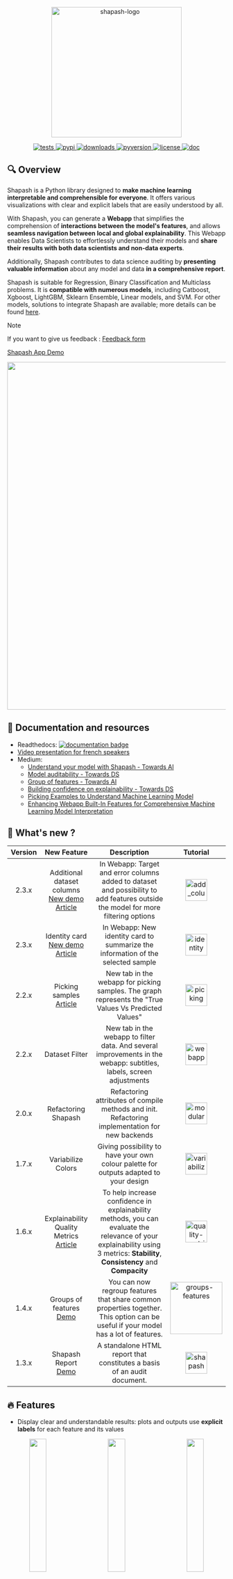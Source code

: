 <p align="center">
<img src="https://raw.githubusercontent.com/MAIF/shapash/master/docs/_static/shapash-resize.png" width="300" title="shapash-logo">
</p>


<p align="center">
  <!-- Tests -->
  <a href="https://github.com/MAIF/shapash/workflows/Build%20%26%20Test/badge.svg">
    <img src="https://github.com/MAIF/shapash/workflows/Build%20%26%20Test/badge.svg" alt="tests">
  </a>
  <!-- PyPi -->
  <a href="https://img.shields.io/pypi/v/shapash">
    <img src="https://img.shields.io/pypi/v/shapash" alt="pypi">
  </a>
  <!-- Downloads -->
  <a href="https://static.pepy.tech/personalized-badge/shapash?period=total&units=international_system&left_color=grey&right_color=orange&left_text=Downloads">
    <img src="https://static.pepy.tech/personalized-badge/shapash?period=total&units=international_system&left_color=grey&right_color=orange&left_text=Downloads" alt="downloads">
  </a>
  <!-- Python Version -->
  <a href="https://img.shields.io/pypi/pyversions/shapash">
    <img src="https://img.shields.io/pypi/pyversions/shapash" alt="pyversion">
  </a>
  <!-- License -->
  <a href="https://img.shields.io/pypi/l/shapash">
    <img src="https://img.shields.io/pypi/l/shapash" alt="license">
  </a>
  <!-- Doc -->
  <a href="https://shapash.readthedocs.io/en/latest/">
    <img src="https://readthedocs.org/projects/shapash/badge/?version=latest" alt="doc">
  </a>
</p>

## 🔍 Overview

Shapash is a Python library designed to **make machine learning interpretable and comprehensible for everyone**. It offers various visualizations with clear and explicit labels that are easily understood by all.

With Shapash, you can generate a **Webapp** that simplifies the comprehension of **interactions between the model's features**, and allows **seamless navigation between local and global explainability**. This Webapp enables Data Scientists to effortlessly understand their models and **share their results with both data scientists and non-data experts**.

Additionally, Shapash contributes to data science auditing by **presenting valuable information** about any model and data **in a comprehensive report**.

Shapash is suitable for Regression, Binary Classification and Multiclass problems. It is **compatible with numerous models**, including Catboost, Xgboost, LightGBM, Sklearn Ensemble, Linear models, and SVM. For other models, solutions to integrate Shapash are available; more details can be found [here](#how_shapash_works).

> [!NOTE]
> If you want to give us feedback : [Feedback form](https://framaforms.org/shapash-collecting-your-feedback-and-use-cases-1687456776)

[Shapash App Demo](https://shapash-demo.ossbymaif.fr/)

<p align="center">
  <img src="https://raw.githubusercontent.com/MAIF/shapash/master/docs/_static/shapash_global.gif" width="800">
</p>

## 🌱 Documentation and resources

- Readthedocs: [![documentation badge](https://readthedocs.org/projects/shapash/badge/?version=latest)](https://shapash.readthedocs.io/en/latest/)
- [Video presentation for french speakers](https://www.youtube.com/watch?v=r1R_A9B9apk)
- Medium:
  - [Understand your model with Shapash - Towards AI](https://pub.towardsai.net/shapash-making-ml-models-understandable-by-everyone-8f96ad469eb3)
  - [Model auditability - Towards DS](https://towardsdatascience.com/shapash-1-3-2-announcing-new-features-for-more-auditable-ai-64a6db71c919)
  - [Group of features - Towards AI](https://pub.towardsai.net/machine-learning-6011d5d9a444)
  - [Building confidence on explainability - Towards DS](https://towardsdatascience.com/building-confidence-on-explainability-methods-66b9ee575514)
  - [Picking Examples to Understand Machine Learning Model](https://www.kdnuggets.com/2022/11/picking-examples-understand-machine-learning-model.html)
  - [Enhancing Webapp Built-In Features for Comprehensive Machine Learning Model Interpretation](https://pub.towardsai.net/shapash-2-3-0-comprehensive-model-interpretation-40b50157c2fb)


## 🎉 What's new ?

| Version       | New Feature                                                                           | Description                                                                                                                            | Tutorial |
|:-------------:|:-------------------------------------------------------------------------------------:|:--------------------------------------------------------------------------------------------------------------------------------------:|:--------:|
| 2.3.x         |  Additional dataset columns <br> [New demo](https://shapash-demo.ossbymaif.fr/) <br> [Article](https://pub.towardsai.net/shapash-2-3-0-comprehensive-model-interpretation-40b50157c2fb)                                                                | In Webapp: Target and error columns added to dataset and possibility to add features outside the model for more filtering options            |  [<img src="https://raw.githubusercontent.com/MAIF/shapash/master/docs/_static/add_column_icon.png" width="50" title="add_column">](https://github.com/MAIF/shapash/blob/master/tutorial/generate_webapp/tuto-webapp01-additional-data.ipynb)
| 2.3.x         |  Identity card <br> [New demo](https://shapash-demo.ossbymaif.fr/) <br> [Article](https://pub.towardsai.net/shapash-2-3-0-comprehensive-model-interpretation-40b50157c2fb)                                                                  | In Webapp: New identity card to summarize the information of the selected sample                  |  [<img src="https://raw.githubusercontent.com/MAIF/shapash/master/docs/_static/identity_card.png" width="50" title="identity">](https://github.com/MAIF/shapash/blob/master/tutorial/generate_webapp/tuto-webapp01-additional-data.ipynb)
| 2.2.x         |  Picking samples <br> [Article](https://www.kdnuggets.com/2022/11/picking-examples-understand-machine-learning-model.html)                                                                | New tab in the webapp for picking samples. The graph represents the "True Values Vs Predicted Values"            |  [<img src="https://raw.githubusercontent.com/MAIF/shapash/master/docs/_static/picking.png" width="50" title="picking">](https://github.com/MAIF/shapash/blob/master/tutorial/plots_and_charts/tuto-plot06-prediction_plot.ipynb)
| 2.2.x         |  Dataset Filter <br>                                                              | New tab in the webapp to filter data. And several improvements in the webapp: subtitles, labels, screen adjustments                   |  [<img src="https://raw.githubusercontent.com/MAIF/shapash/master/docs/_static/webapp.png" width="50" title="webapp">](https://github.com/MAIF/shapash/blob/master/tutorial/tutorial01-Shapash-Overview-Launch-WebApp.ipynb)
| 2.0.x         |  Refactoring Shapash <br>                                                                   | Refactoring attributes of compile methods and init. Refactoring implementation for new backends                   |  [<img src="https://raw.githubusercontent.com/MAIF/shapash/master/docs/_static/modular.png" width="50" title="modular">](https://github.com/MAIF/shapash/blob/master/tutorial/explainer_and_backend/tuto-expl06-Shapash-custom-backend.ipynb)
| 1.7.x         |  Variabilize Colors <br>                                                                   | Giving possibility to have your own colour palette for outputs adapted to your design                   |  [<img src="https://raw.githubusercontent.com/MAIF/shapash/master/docs/_static/variabilize-colors.png" width="50" title="variabilize-colors">](https://github.com/MAIF/shapash/blob/master/tutorial/common/tuto-common02-colors.ipynb)
| 1.6.x         |  Explainability Quality Metrics <br> [Article](https://towardsdatascience.com/building-confidence-on-explainability-methods-66b9ee575514)                                                                   | To help increase confidence in explainability methods, you can evaluate the relevance of your explainability using 3 metrics: **Stability**, **Consistency** and **Compacity**                   |  [<img src="https://raw.githubusercontent.com/MAIF/shapash/master/docs/_static/quality-metrics.png" width="50" title="quality-metrics">](https://github.com/MAIF/shapash/blob/master/tutorial/explainability_quality/tuto-quality01-Builing-confidence-explainability.ipynb)
| 1.4.x         |  Groups of features <br> [Demo](https://shapash-demo2.ossbymaif.fr/)                  | You can now regroup features that share common properties together. <br>This option can be useful if your model has a lot of features. |  [<img src="https://raw.githubusercontent.com/MAIF/shapash/master/docs/_static/groups_features.gif" width="120" title="groups-features">](https://github.com/MAIF/shapash/blob/master/tutorial/common/tuto-common01-groups_of_features.ipynb)    |
| 1.3.x         |  Shapash Report <br> [Demo](https://shapash.readthedocs.io/en/latest/report.html)     | A standalone HTML report that constitutes a basis of an audit document.                                                                |  [<img src="https://raw.githubusercontent.com/MAIF/shapash/master/docs/_static/report-icon.png" width="50" title="shapash-report">](https://github.com/MAIF/shapash/blob/master/tutorial/generate_report/tuto-shapash-report01.ipynb)    |

## 🔥 Features

- Display clear and understandable results: plots and outputs use **explicit labels** for each feature and its values

<p align="center">
  <img align="left" src="https://github.com/MAIF/shapash/blob/master/docs/_static/shapash-grid-images-02.png?raw=true" width="28%"/>
  <img src="https://github.com/MAIF/shapash/blob/master/docs/_static/shapash-grid-images-06.png?raw=true" width="28%" />
  <img align="right" src="https://github.com/MAIF/shapash/blob/master/docs/_static/shapash-grid-images-04.png?raw=true" width="28%" />
</p>

<p align="center">
  <img align="left" src="https://github.com/MAIF/shapash/blob/master/docs/_static/shapash-grid-images-01.png?raw=true" width="28%" />
  <img src="https://github.com/MAIF/shapash/blob/master/docs/_static/shapash-resize.png?raw=true" width="18%" />
  <img align="right" src="https://github.com/MAIF/shapash/blob/master/docs/_static/shapash-grid-images-13.png?raw=true" width="28%" />
</p>

<p align="center">
  <img align="left" src="https://github.com/MAIF/shapash/blob/master/docs/_static/shapash-grid-images-12.png?raw=true" width="33%" />
  <img src="https://github.com/MAIF/shapash/blob/master/docs/_static/shapash-grid-images-03.png?raw=true" width="28%" />
  <img align="right" src="https://github.com/MAIF/shapash/blob/master/docs/_static/shapash-grid-images-10.png?raw=true" width="25%" />
</p>


- Allow Data Scientists to quickly understand their models using a **webapp** to easily navigate between global and local explainability, and understand how the different features contribute: [Live Demo Shapash-Monitor](https://shapash-demo.ossbymaif.fr/)

- **Summarize and export** local explanation
> **Shapash** provides concise and clear local explanations, It allows each user, enabling users of any Data background to understand a local prediction of a supervised model through a summarized and explicit explanation


- **Evaluate** the quality of your explainability with various metrics

- Effortlessly share and discuss results with non-Data users

- Select subsets for in-depth analysis of explainability by filtering based on explanatory and additional features, as well as correct or wrong predictions. [Picking Examples to Understand Machine Learning Model](https://www.kdnuggets.com/2022/11/picking-examples-understand-machine-learning-model.html)

- Deploy interpretability part of your project: From model training to deployment (API or Batch Mode)

- Contribute to the **auditability of your model** by generating a **standalone HTML report** of your projects. [Report Example](https://shapash.readthedocs.io/en/latest/report.html)
>We believe that this report will offer valuable support for auditing models and data, leading to improved AI governance.
Data Scientists can now provide anyone interested in their project with **a document that captures various aspects of their work as the foundation for an audit report**.
This document can be easily shared among teams (internal audit, DPO, risk, compliance...).

<p align="center">
  <img src="https://raw.githubusercontent.com/MAIF/shapash/master/docs/_static/shapash-report-demo.gif" width="800">
</p>

<a name="how_shapash_works"></a>
## ⚙️ How Shapash works
**Shapash** is an overlay package for libraries focused on model interpretability. It uses Shap or Lime backend
to compute contributions.
**Shapash** builds upon the various steps required to create a machine learning model, making the results more understandable.

<p align="center">
  <img src="https://raw.githubusercontent.com/MAIF/shapash/master/docs/_static/shapash-diagram.png" width="700" title="diagram">
</p>

**Shapash** is suitable for Regression, Binary Classification or Multiclass problem. <br />
It is compatible with numerous models: *Catboost*, *Xgboost*, *LightGBM*, *Sklearn Ensemble*, *Linear models*, *SVM*. <br />

If your model is not in the list of compatible models, it is possible to provide Shapash with local contributions calculated with shap or another method. [Here's](https://github.com/MAIF/shapash/blob/master/tutorial/explainer_and_backend/tuto-expl05-Shapash-using-Fasttreeshap.ipynb) an example of how to provide contributions to Shapash. An [issue](https://github.com/MAIF/shapash/issues/488) has been created to enhance this use case.

Shapash can use category-encoders object, sklearn ColumnTransformer or simply features dictionary. <br />
- Category_encoder: *OneHotEncoder*, *OrdinalEncoder*, *BaseNEncoder*, *BinaryEncoder*, *TargetEncoder*
- Sklearn ColumnTransformer: *OneHotEncoder*, *OrdinalEncoder*, *StandardScaler*, *QuantileTransformer*, *PowerTransformer*

## 🛠 Installation

Shapash is intended to work with Python versions 3.9 to 3.13. Installation can be done with pip:

```bash
pip install shapash
```

In order to generate the Shapash Report some extra requirements are needed.
You can install these using the following command :  
```bash
pip install shapash[report]
```

If you encounter **compatibility issues** you may check the corresponding section in the Shapash documentation [here](https://shapash.readthedocs.io/en/latest/installation-instructions/index.html).

## 🕐 Quickstart

The 4 steps to display results:

- Step 1: Declare SmartExplainer Object
  > There 1 mandatory parameter in compile method: Model
  > You can declare features dict here to specify the labels to display

```python
from shapash import SmartExplainer

xpl = SmartExplainer(
    model=regressor,
    features_dict=house_dict,  # Optional parameter
    preprocessing=encoder,  # Optional: compile step can use inverse_transform method
    postprocessing=postprocess,  # Optional: see tutorial postprocessing
)
```

- Step 2: Compile  Dataset, ...
  > There 1 mandatory parameter in compile method: Dataset

```python
xpl.compile(
    x=xtest,
    y_pred=y_pred,  # Optional: for your own prediction (by default: model.predict)
    y_target=yTest,  # Optional: allows to display True Values vs Predicted Values
    additional_data=xadditional,  # Optional: additional dataset of features for Webapp
    additional_features_dict=features_dict_additional,  # Optional: dict additional data
)
```  

- Step 3: Display output
  > There are several outputs and plots available. for example, you can launch the web app:

```python
app = xpl.run_app()
```

[Live Demo Shapash-Monitor](https://shapash-demo.ossbymaif.fr/)

- Step 4: Generate the Shapash Report
  > This step allows to generate a standalone html report of your project using the different splits
  of your dataset and also the metrics you used:

```python
xpl.generate_report(
    output_file="path/to/output/report.html",
    project_info_file="path/to/project_info.yml",
    x_train=xtrain,
    y_train=ytrain,
    y_test=ytest,
    title_story="House prices report",
    title_description="""This document is a data science report of the kaggle house prices tutorial project.
        It was generated using the Shapash library.""",
    metrics=[{"name": "MSE", "path": "sklearn.metrics.mean_squared_error"}],
)
```

[Report Example](https://shapash.readthedocs.io/en/latest/report.html)

- Step 5: From training to deployment : SmartPredictor Object
  > Shapash provides a SmartPredictor object to deploy the summary of local explanation for the operational needs.
  It is an object dedicated to deployment, lighter than SmartExplainer with additional consistency checks.
  SmartPredictor can be used with an API or in batch mode. It provides predictions, detailed or summarized local
  explainability using appropriate wording.

```python
predictor = xpl.to_smartpredictor()
```
See the tutorial part to know how to use the SmartPredictor object

## 📖  Tutorials
This github repository offers many tutorials to allow you to easily get started with Shapash.


<details><summary><b>Overview</b> </summary>

- [Launch the webapp with a concrete use case](tutorial/tutorial01-Shapash-Overview-Launch-WebApp.ipynb)
- [Jupyter Overviews - The main outputs and methods available with the SmartExplainer object](tutorial/tutorial02-Shapash-overview-in-Jupyter.ipynb)
- [Shapash in production: From model training to deployment (API or Batch Mode)](tutorial/tutorial03-Shapash-overview-model-in-production.ipynb)
- [Use groups of features](tutorial/common/tuto-common01-groups_of_features.ipynb)
- [Deploy local explainability in production with SmartPredictor](tutorial/predictor_to_production/tuto-smartpredictor-introduction-to-SmartPredictor.ipynb)

</details>

<details><summary><b>Charts and plots</b> </summary>

- [**Shapash** Features Importance](tutorial/plots_and_charts/tuto-plot03-features-importance.ipynb)
- [Contribution plot to understand how one feature affects a prediction](tutorial/plots_and_charts/tuto-plot02-contribution_plot.ipynb)
- [Summarize, display and export local contribution using filter and local_plot method](tutorial/plots_and_charts/tuto-plot01-local_plot-and-to_pandas.ipynb)
- [Contributions Comparing plot to understand why predictions on several individuals are different](tutorial/plots_and_charts/tuto-plot04-compare_plot.ipynb)
- [Visualize interactions between couple of variables](tutorial/plots_and_charts/tuto-plot05-interactions-plot.ipynb)
- [Display True Values Vs Predicted Values](tutorial/plots_and_charts/tuto-plot06-prediction_plot.ipynb)
- [Customize colors in Webapp, plots and report](tutorial/common/tuto-common02-colors.ipynb)

</details>

<details><summary><b>Different ways to use Encoders and Dictionaries</b> </summary>

- [Use Category_Encoder & inverse transformation](tutorial/use_encoders/tuto-encoder01-using-category_encoder.ipynb)
- [Use ColumnTransformers](tutorial/use_encoders/tuto-encoder02-using-columntransformer.ipynb)
- [Use Simple Python Dictionnaries](tutorial/use_encoders/tuto-encoder03-using-dict.ipynb)

</details>

<details><summary><b>Displaying data with postprocessing</b> </summary>

[Using postprocessing parameter in compile method](tutorial/postprocess/tuto-postprocess01.ipynb)

</details>

<details><summary><b>Using different backends</b> </summary>

- [Compute Shapley Contributions using **Shap**](tutorial/explainer_and_backend/tuto-expl01-Shapash-Viz-using-Shap-contributions.ipynb)
- [Use **Lime** to compute local explanation, Summarize-it with **Shapash**](tutorial/explainer_and_backend/tuto-expl02-Shapash-Viz-using-Lime-contributions.ipynb)
- [Compile faster Lime and consistency of contributions](tutorial/explainer_and_backend/tuto-expl04-Shapash-compute-Lime-faster.ipynb)
- [Use **FastTreeSHAP** or add contributions from another backend](tutorial/explainer_and_backend/tuto-expl05-Shapash-using-Fasttreeshap.ipynb)
- [Use Class Shapash Backend](tutorial/explainer_and_backend/tuto-expl06-Shapash-custom-backend.ipynb)

</details>

<details><summary><b>Evaluating the quality of your explainability</b> </summary>

- [Building confidence on explainability methods using **Stability**, **Consistency** and **Compacity** metrics](tutorial/explainability_quality/tuto-quality01-Builing-confidence-explainability.ipynb)

</details>

<details><summary><b>Generate a report of your project</b> </summary>

- [Generate a standalone HTML report of your project with generate_report](tutorial/generate_report/tuto-shapash-report01.ipynb)

</details>

<details><summary><b>Analysing your model via Shapash WebApp</b> </summary>

- [Add features outside of the model for more exploration options](tutorial/generate_webapp/tuto-webapp01-additional-data.ipynb)

</details>

## 🤝 Contributors

<div align="left">
  <div style="display: flex; align-items: flex-start;">
    <a href="https://maif.github.io/projets.html" >
      <img align=middle src="https://github.com/MAIF/shapash/blob/master/docs/_static/logo_maif.png" width="18%"/>
    </a>
    <a href="https://www.quantmetry.com/" >
      <img align=middle src="https://github.com/MAIF/shapash/blob/master/docs/_static/logo_quantmetry.png" width="18%"/>
    </a>
    <img align=middle src="https://github.com/MAIF/shapash/blob/master/docs/_static/logo_societe_generale.png" width="18%" />
    <img align=middle src="https://github.com/MAIF/shapash/blob/master/docs/_static/logo_groupe_vyv.png" width="18%" />
    <a href="https://www.sixfoissept.com/en/" >
      <img align=middle src="https://github.com/MAIF/shapash/blob/master/docs/_static/logo_SixfoisSept.png" width="18%"/>
    </a>
  </div>
</div>


## 🏆 Awards

<a href="https://raw.githubusercontent.com/MAIF/shapash/master/docs/_static/awards-argus-or.png">
  <img align="left" src="https://raw.githubusercontent.com/MAIF/shapash/master/docs/_static/awards-argus-or.png" width="180" />
</a>

<a href="https://www.kdnuggets.com/2021/04/shapash-machine-learning-models-understandable.html">
  <img src="https://www.kdnuggets.com/images/tkb-2104-g.png?raw=true" width="65" />
</a>
